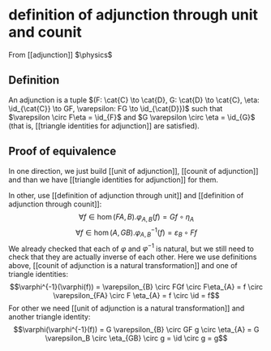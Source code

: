 # definition of adjunction through unit and counit
From [[adjunction]]
$\physics$
## Definition
An adjunction is a tuple $(F: \cat{C} \to \cat{D}, G: \cat{D} \to \cat{C}, \eta: \id_{\cat{C}} \to GF, \varepsilon: FG \to \id_{\cat{D}})$ such that $\varepsilon \circ F\eta = \id_{F}$ and $G \varepsilon \circ \eta = \id_{G}$ (that is, [[triangle identities for adjunction]] are satisfied).

## Proof of equivalence
In one direction, we just build [[unit of adjunction]], [[counit of adjunction]] and than we have [[triangle identities for adjunction]] for them.

In other, use [[definition of adjunction through unit]] and [[definition of adjunction through counit]]:
$$\forall f \in \hom(FA, B). \varphi_{A, B}(f) = Gf \circ \eta_A$$
$$\forall f \in \hom(A, GB). \varphi_{A, B}^{-1}(f) = \varepsilon_{B} \circ Ff$$
We already checked that each of $\varphi$ and $\varphi^{-1}$ is natural, but we still need to check that they are actually inverse of each other.
Here we use definitions above, [[counit of adjunction is a natural transformation]] and one of triangle identities:
$$\varphi^{-1}(\varphi(f)) = \varepsilon_{B} \circ FGf \circ F\eta_{A} = f \circ \varepsilon_{FA} \circ F \eta_{A} = f \circ \id = f$$
For other we need [[unit of adjunction is a natural transformation]] and another triangle identity:
$$\varphi(\varphi^{-1}(f)) = G \varepsilon_{B} \circ GF g \circ \eta_{A} = G \varepsilon_B \circ \eta_{GB} \circ g = \id \circ g = g$$
